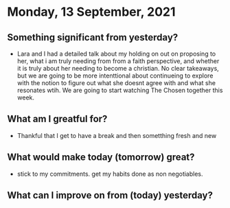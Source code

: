 #  Monday, 13 September, 2021

## Something significant from yesterday?

- Lara and I had a detailed talk about my holding on out on proposing to her, what i am truly needing from from a faith perspective, and whether it is truly about her needing to become a christian. No clear takeaways, but we are going to be more intenttional about continueing to explore with the notion to figure out what she doesnt agree with and what she resonates wtih. We are going to start watching The Chosen together this week.

## What am I greatful for?
  
  - Thankful that I get to have a break and then sometthing fresh and new
  
## What would make today (tomorrow) great?

- stick to my commitments. get my habits done as non negotiables.


## What can I improve on from (today) yesterday?


